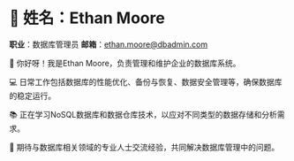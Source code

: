 # 👤 姓名：Ethan Moore
**职业**：数据库管理员
**邮箱**：ethan.moore@dbadmin.com

👋 你好呀！我是Ethan Moore，负责管理和维护企业的数据库系统。

💻 日常工作包括数据库的性能优化、备份与恢复、数据安全管理等，确保数据库的稳定运行。

📚 正在学习NoSQL数据库和数据仓库技术，以应对不同类型的数据存储和分析需求。

🤝 期待与数据库相关领域的专业人士交流经验，共同解决数据库管理中的问题。
